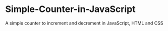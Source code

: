 # Simple-Counter-in-JavaScript
A simple counter to increment and decrement in JavaScript, HTML and CSS
